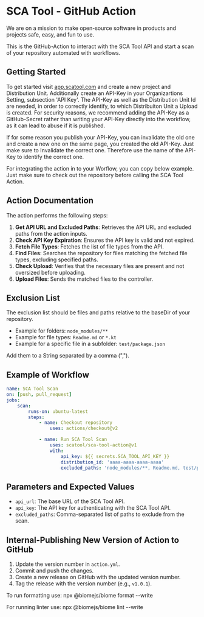 # SCA Tool - GitHub Action
We are on a mission to make open-source software in products and projects safe, easy, and fun to use.

This is the GitHub-Action to interact with the SCA Tool API and start a scan of your repository automated with workflows.

## Getting Started

To get started visit [app.scatool.com](https://app.scatool.com) and create a new project and Distribution Unit. Additionally create an API-Key in your Organizartions Setting, subsection 'API Key'. The API-Key as well as the Distribution Unit Id are needed, in order to correctly identify, to which Distribuiton Unit a Upload is created.
For security reasons, we recommend adding the API-Key as a GitHub-Secret rather than writing your API-Key directly into the workflow, as it can lead to abuse if it is published.

If for some reason you publish your API-Key, you can invalidate the old one and create a new one on the same page, you created the old API-Key. Just make sure to Invalidate the correct one. Therefore use the name of the API-Key to identify the correct one.

For integrating the action in to your Worflow, you can copy below example. Just make sure to check out the repository before calling the SCA Tool Action.

## Action Documentation

The action performs the following steps:

1. **Get API URL and Excluded Paths**: Retrieves the API URL and excluded paths from the action inputs.
2. **Check API Key Expiration**: Ensures the API key is valid and not expired.
3. **Fetch File Types**: Fetches the list of file types from the API.
4. **Find Files**: Searches the repository for files matching the fetched file types, excluding specified paths.
5. **Check Upload**: Verifies that the necessary files are present and not oversized before uploading.
6. **Upload Files**: Sends the matched files to the controller.


## Exclusion List

The exclusion list should be files and paths relative to the baseDir of your repository.
- Example for folders: `node_modules/**`
- Example for file types: `Readme.md` or `*.kt`
- Example for a specific file in a subfolder: `test/package.json`

Add them to a String separated by a comma (",").

## Example of Workflow

```yaml
name: SCA Tool Scan
on: [push, pull_request]
jobs:
    scan:
        runs-on: ubuntu-latest
        steps:
            - name: Checkout repository
                uses: actions/checkout@v2

            - name: Run SCA Tool Scan
                uses: scatool/sca-tool-action@v1
                with:
                    api_key: ${{ secrets.SCA_TOOL_API_KEY }}
                    distribution_id: 'aaaa-aaaa-aaaa-aaaa'
                    excluded_paths: 'node_modules/**, Readme.md, test/package.json'
```

## Parameters and Expected Values

- `api_url`: The base URL of the SCA Tool API.
- `api_key`: The API key for authenticating with the SCA Tool API.
- `excluded_paths`: Comma-separated list of paths to exclude from the scan.

## Internal-Publishing New Version of Action to GitHub

1. Update the version number in `action.yml`.
2. Commit and push the changes.
3. Create a new release on GitHub with the updated version number.
4. Tag the release with the version number (e.g., `v1.0.1`).

To run formatting use:
npx @biomejs/biome format --write 

For running linter use:
npx @biomejs/biome lint --write
